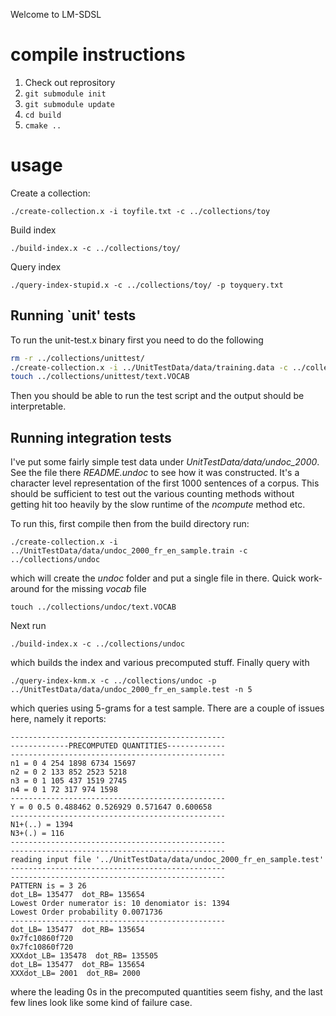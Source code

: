 Welcome to LM-SDSL

# compile instructions

1. Check out reprository
2. `git submodule init`
3. `git submodule update`
4. `cd build`
5. `cmake ..`

# usage

Create a collection:

```
./create-collection.x -i toyfile.txt -c ../collections/toy
```

Build index

```
./build-index.x -c ../collections/toy/
```

Query index

```
./query-index-stupid.x -c ../collections/toy/ -p toyquery.txt
```

## Running `unit' tests ##

To run the unit-test.x binary first you need to do the following
```sh
rm -r ../collections/unittest/
./create-collection.x -i ../UnitTestData/data/training.data -c ../collections/unittest
touch ../collections/unittest/text.VOCAB
```
Then you should be able to run the test script and the output should be interpretable.

## Running integration tests ##

I've put some fairly simple test data under *UnitTestData/data/undoc_2000*. See the file there *README.undoc* to see how it was constructed. It's a character level representation of the first 1000 sentences of a corpus. This should be sufficient to test out the various counting methods without getting hit too heavily by the slow runtime of the *ncompute* method etc. 

To run this, first compile then from the build directory run:
```
./create-collection.x -i ../UnitTestData/data/undoc_2000_fr_en_sample.train -c ../collections/undoc
```
which will create the *undoc* folder and put a single file in there. 
Quick work-around for the missing *vocab* file
```
touch ../collections/undoc/text.VOCAB
```
Next run
``` 
./build-index.x -c ../collections/undoc
```
which builds the index and various precomputed stuff. Finally query with
```
./query-index-knm.x -c ../collections/undoc -p ../UnitTestData/data/undoc_2000_fr_en_sample.test -n 5
```
which queries using 5-grams for a test sample. There are a couple of issues here, namely it reports:
```
------------------------------------------------
-------------PRECOMPUTED QUANTITIES-------------
------------------------------------------------
n1 = 0 4 254 1898 6734 15697 
n2 = 0 2 133 852 2523 5218 
n3 = 0 1 105 437 1519 2745 
n4 = 0 1 72 317 974 1598 
------------------------------------------------
Y = 0 0.5 0.488462 0.526929 0.571647 0.600658 
------------------------------------------------
N1+(..) = 1394
N3+(.) = 116
------------------------------------------------
------------------------------------------------
reading input file '../UnitTestData/data/undoc_2000_fr_en_sample.test'
------------------------------------------------
------------------------------------------------
PATTERN is = 3 26 
dot_LB= 135477  dot_RB= 135654
Lowest Order numerator is: 10 denomiator is: 1394
Lowest Order probability 0.0071736
------------------------------------------------
dot_LB= 135477  dot_RB= 135654
0x7fc10860f720
0x7fc10860f720
XXXdot_LB= 135478  dot_RB= 135505
dot_LB= 135477  dot_RB= 135654
XXXdot_LB= 2001  dot_RB= 2000
```
where the leading 0s in the precomputed quantities seem fishy, and the last few lines look like some kind of  failure case.
